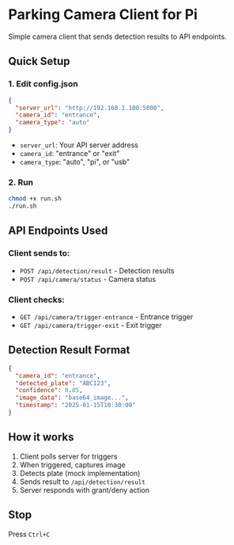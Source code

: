 # Parking Camera Client for Pi

Simple camera client that sends detection results to API endpoints.

## Quick Setup

### 1. Edit config.json
```json
{
  "server_url": "http://192.168.1.100:5000",
  "camera_id": "entrance",
  "camera_type": "auto"
}
```

- `server_url`: Your API server address
- `camera_id`: "entrance" or "exit"
- `camera_type`: "auto", "pi", or "usb"

### 2. Run
```bash
chmod +x run.sh
./run.sh
```

## API Endpoints Used

### Client sends to:
- `POST /api/detection/result` - Detection results
- `POST /api/camera/status` - Camera status

### Client checks:
- `GET /api/camera/trigger-entrance` - Entrance trigger
- `GET /api/camera/trigger-exit` - Exit trigger

## Detection Result Format
```json
{
  "camera_id": "entrance",
  "detected_plate": "ABC123",
  "confidence": 0.85,
  "image_data": "base64_image...",
  "timestamp": "2025-01-15T10:30:00"
}
```

## How it works
1. Client polls server for triggers
2. When triggered, captures image
3. Detects plate (mock implementation)
4. Sends result to `/api/detection/result`
5. Server responds with grant/deny action

## Stop
Press `Ctrl+C`